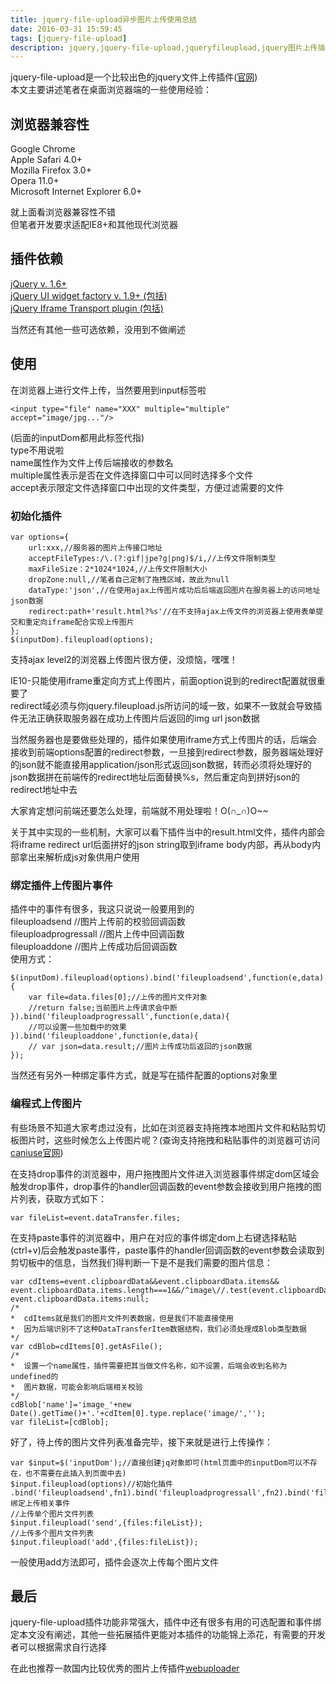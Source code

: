 ```yaml
---
title: jquery-file-upload异步图片上传使用总结
date: 2016-03-31 15:59:45
tags: [jquery-file-upload]
description: jquery,jquery-file-upload,jqueryfileupload,jquery图片上传插件,异步图片上传
---
```


jquery-file-upload是一个比较出色的jquery文件上传插件([官网][4])  
本文主要讲述笔者在桌面浏览器端的一些使用经验：  
<!-- more -->
## 浏览器兼容性  
Google Chrome  
Apple Safari 4.0+  
Mozilla Firefox 3.0+  
Opera 11.0+  
Microsoft Internet Explorer 6.0+  
  

就上面看浏览器兼容性不错  
但笔者开发要求适配IE8+和其他现代浏览器  

## 插件依赖  
[jQuery v. 1.6+][1]  
[jQuery UI widget factory v. 1.9+ (包括)][2]  
[jQuery Iframe Transport plugin (包括)][3]  
  
当然还有其他一些可选依赖，没用到不做阐述  
## 使用  
在浏览器上进行文件上传，当然要用到input标签啦  

    <input type="file" name="XXX" multiple="multiple" accept="image/jpg..."/>  
(后面的inputDom都用此标签代指)  
type不用说啦  
name属性作为文件上传后端接收的参数名  
multiple属性表示是否在文件选择窗口中可以同时选择多个文件  
accept表示限定文件选择窗口中出现的文件类型，方便过滤需要的文件  
### 初始化插件    
    var options={
		url:xxx,//服务器的图片上传接口地址
		acceptFileTypes:/\.(?:gif|jpe?g|png)$/i,//上传文件限制类型
		maxFileSize：2*1024*1024,//上传文件限制大小
		dropZone:null,//笔者自己定制了拖拽区域，故此为null
		dataType:'json',//在使用ajax上传图片成功后后端返回图片在服务器上的访问地址json数据  
		redirect:path+'result.html?%s'//在不支持ajax上传文件的浏览器上使用表单提交和重定向iframe配合实现上传图片
	};  
	$(inputDom).fileupload(options);

支持ajax level2的浏览器上传图片很方便，没烦恼，嘿嘿！

IE10-只能使用iframe重定向方式上传图片，前面option说到的redirect配置就很重要了  
redirect域必须与你jquery.fileupload.js所访问的域一致，如果不一致就会导致插件无法正确获取服务器在成功上传图片后返回的img url json数据  
  
当然服务器也是要做些处理的，插件如果使用iframe方式上传图片的话，后端会接收到前端options配置的redirect参数，一旦接到redirect参数，服务器端处理好的json就不能直接用application/json形式返回json数据，转而必须将处理好的json数据拼在前端传的redirect地址后面替换%s，然后重定向到拼好json的redirect地址中去  

大家肯定想问前端还要怎么处理，前端就不用处理啦！O(∩_∩)O~~  

关于其中实现的一些机制，大家可以看下插件当中的result.html文件，插件内部会将iframe redirect url后面拼好的json string取到iframe body内部，再从body内部拿出来解析成js对象供用户使用
### 绑定插件上传图片事件  
插件中的事件有很多，我这只说说一般要用到的  
  fileuploadsend  //图片上传前的校验回调函数  
  fileuploadprogressall  //图片上传中回调函数  
  fileuploaddone  //图片上传成功后回调函数  
使用方式：  

    $(inputDom).fileupload(options).bind('fileuploadsend',function(e,data){
		var file=data.files[0];//上传的图片文件对象
		//return false;当前图片上传请求会中断
	}).bind('fileuploadprogressall',function(e,data){
		//可以设置一些加载中的效果
	}).bind('fileuploaddone',function(e,data){
		// var json=data.result;//图片上传成功后返回的json数据
	});

当然还有另外一种绑定事件方式，就是写在插件配置的options对象里  
### 编程式上传图片  
有些场景不知道大家考虑过没有，比如在浏览器支持拖拽本地图片文件和粘贴剪切板图片时，这些时候怎么上传图片呢？(查询支持拖拽和粘贴事件的浏览器可访问[caniuse官网][5])  

在支持drop事件的浏览器中，用户拖拽图片文件进入浏览器事件绑定dom区域会触发drop事件，drop事件的handler回调函数的event参数会接收到用户拖拽的图片列表，获取方式如下：  

    var fileList=event.dataTransfer.files;  
  
在支持paste事件的浏览器中，用户在对应的事件绑定dom上右键选择粘贴(ctrl+v)后会触发paste事件，paste事件的handler回调函数的event参数会读取到剪切板中的信息，当然我们得判断一下是不是我们需要的图片信息：  

    var cdItems=event.clipboardData&&event.clipboardData.items&& event.clipboardData.items.length===1&&/^image\//.test(event.clipboardData.items[0].type)?event.clipboardData.items:null;  
	/*
	*  cdItems就是我们的图片文件列表数据，但是我们不能直接使用
	*  因为后端识别不了这种DataTransferItem数据结构，我们必须处理成Blob类型数据
	*/
	var cdBlob=cdItems[0].getAsFile();
	/*
	*  设置一个name属性，插件需要把其当做文件名称，如不设置，后端会收到名称为undefined的 
	*  图片数据，可能会影响后端相关校验
	*/  
	cdBlob['name']='image_'+new Date().getTime()+'.'+cdItem[0].type.replace('image/','');  
	var fileList=[cdBlob];

好了，待上传的图片文件列表准备完毕，接下来就是进行上传操作：  

	var $input=$('inputDom');//直接创建jq对象即可(html页面中的inputDom可以不存在，也不需要在此插入到页面中去)
    $input.fileupload(options)//初始化插件  
	.bind('fileuploadsend',fn1).bind('fileuploadprogressall',fn2).bind('fileuploaddone',fn3);//绑定上传相关事件
	//上传单个图片文件列表
	$input.fileupload('send',{files:fileList});
	//上传多个图片文件列表
	$input.fileupload('add',{files:fileList});

一般使用add方法即可，插件会逐次上传每个图片文件  
## 最后  
jquery-file-upload插件功能非常强大，插件中还有很多有用的可选配置和事件绑定本文没有阐述，其他一些拓展插件更能对本插件的功能锦上添花，有需要的开发者可以根据需求自行选择  

在此也推荐一款国内比较优秀的图片上传插件[webuploader][6]

[1]: http://jquery.com/
[2]: http://api.jqueryui.com/jQuery.widget/  
[3]: https://github.com/blueimp/jQuery-File-Upload/blob/master/js/jquery.iframe-transport.js  
[4]: https://github.com/blueimp/jQuery-File-Upload/wiki
[5]: http://caniuse.com
[6]: http://fex.baidu.com/webuploader/


  
